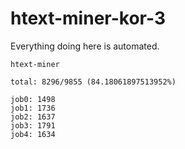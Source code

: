 # htext-miner-kor-3

Everything doing here is automated.

```
htext-miner

total: 8296/9855 (84.18061897513952%)

job0: 1498
job1: 1736
job2: 1637
job3: 1791
job4: 1634
```